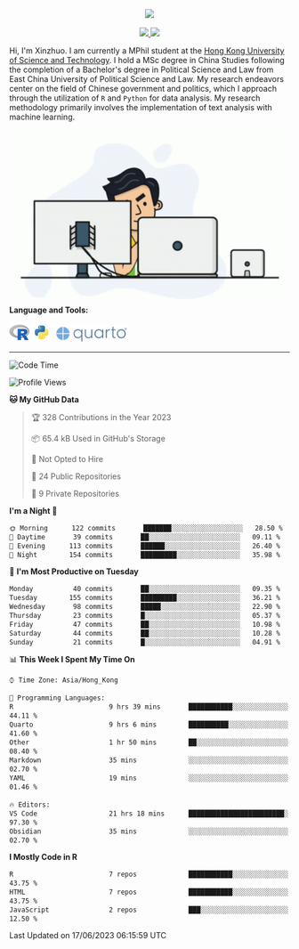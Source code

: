 <div align='center'>
<img src='https://readme-typing-svg.herokuapp.com?font=ubuntu&color=4d3900&center=true&lines=HKUST+Mphil+in+SOSC;Focus+on+China;Code+for+PoliSci'/>
</div>

<p align='center'>
 <a href='https://www.linkedin.com/in/xinzhuo-huang-5161011ba/' target='_blank'>
        <img src='https://img.shields.io/badge/linkedin%20-%230077B5.svg?&style=for-the-badge&logo=linkedin&logoColor=white'/>
    </a>
 <a href='https://twitter.com/HsinchoH' target='_blank'>
        <img src='https://img.shields.io/badge/Twitter-1DA1F2?style=for-the-badge&logo=twitter&logoColor=white'/>
    </a>
    </p>
    
Hi, I'm Xinzhuo. I am currently a MPhil student at the [Hong Kong University of Science and Technology](https://sosc.hkust.edu.hk/node/613). I hold a MSc degree in China Studies following the completion of a Bachelor's degree in Political Science and Law from East China University of Political Science and Law. My research endeavors center on the field of Chinese government and politics, which I approach through the utilization of `R` and `Python` for data analysis. My research methodology primarily involves the implementation of text analysis with machine learning.




<img align='right' src="https://github.com/xinzhuohkust/xinzhuohkust/blob/main/programmer.gif" width="590">



**Language and Tools:**  

<code><img height="36" src="https://raw.githubusercontent.com/github/explore/80688e429a7d4ef2fca1e82350fe8e3517d3494d/topics/r/r.png"></code>
<code><img height="36" src="https://raw.githubusercontent.com/github/explore/80688e429a7d4ef2fca1e82350fe8e3517d3494d/topics/python/python.png"></code>
<code><img height="32" src="https://github.com/quarto-dev/quarto-r/blob/main/man/figures/quarto.png"></code>

---
<!--START_SECTION:waka-->
![Code Time](http://img.shields.io/badge/Code%20Time-626%20hrs%2044%20mins-blue)

![Profile Views](http://img.shields.io/badge/Profile%20Views-4-blue)

**🐱 My GitHub Data** 

> 🏆 328 Contributions in the Year 2023
 > 
> 📦 65.4 kB Used in GitHub's Storage 
 > 
> 🚫 Not Opted to Hire
 > 
> 📜 24 Public Repositories 
 > 
> 🔑 9 Private Repositories  
 > 
**I'm a Night 🦉** 

```text
🌞 Morning      122 commits       ███████░░░░░░░░░░░░░░░░░░   28.50 % 
🌆 Daytime       39 commits       ██░░░░░░░░░░░░░░░░░░░░░░░   09.11 % 
🌃 Evening      113 commits       ██████░░░░░░░░░░░░░░░░░░░   26.40 % 
🌙 Night        154 commits       █████████░░░░░░░░░░░░░░░░   35.98 % 

```
📅 **I'm Most Productive on Tuesday** 

```text
Monday          40 commits       ██░░░░░░░░░░░░░░░░░░░░░░░   09.35 % 
Tuesday        155 commits       █████████░░░░░░░░░░░░░░░░   36.21 % 
Wednesday       98 commits       █████░░░░░░░░░░░░░░░░░░░░   22.90 % 
Thursday        23 commits       █░░░░░░░░░░░░░░░░░░░░░░░░   05.37 % 
Friday          47 commits       ██░░░░░░░░░░░░░░░░░░░░░░░   10.98 % 
Saturday        44 commits       ██░░░░░░░░░░░░░░░░░░░░░░░   10.28 % 
Sunday          21 commits       █░░░░░░░░░░░░░░░░░░░░░░░░   04.91 % 

```


📊 **This Week I Spent My Time On** 

```text
⌚︎ Time Zone: Asia/Hong_Kong

💬 Programming Languages: 
R                        9 hrs 39 mins       ███████████░░░░░░░░░░░░░░   44.11 % 
Quarto                   9 hrs 6 mins        ██████████░░░░░░░░░░░░░░░   41.60 % 
Other                    1 hr 50 mins        ██░░░░░░░░░░░░░░░░░░░░░░░   08.40 % 
Markdown                 35 mins             ░░░░░░░░░░░░░░░░░░░░░░░░░   02.70 % 
YAML                     19 mins             ░░░░░░░░░░░░░░░░░░░░░░░░░   01.46 % 

🔥 Editors: 
VS Code                  21 hrs 18 mins      ████████████████████████░   97.30 % 
Obsidian                 35 mins             ░░░░░░░░░░░░░░░░░░░░░░░░░   02.70 % 

```

**I Mostly Code in R** 

```text
R                        7 repos             ███████████░░░░░░░░░░░░░░   43.75 % 
HTML                     7 repos             ███████████░░░░░░░░░░░░░░   43.75 % 
JavaScript               2 repos             ███░░░░░░░░░░░░░░░░░░░░░░   12.50 % 

```



 Last Updated on 17/06/2023 06:15:59 UTC
<!--END_SECTION:waka-->
    
    
    
    
    
    
    
    
